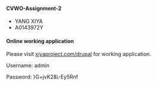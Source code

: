 #### CVWO-Assignment-2
* YANG XIYA
* A0143972Y

#### Online working application
Please visit [xiyaproject.com/drupal](http://www.xiyaproject.com/drupal) for working application.

Username: admin

Password: }G+jvK2&\\-Ey5Rnf